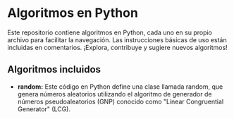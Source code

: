 # Algoritmos en Python

Este repositorio contiene algoritmos en Python, cada uno en su propio archivo para facilitar la navegación. Las instrucciones básicas de uso están incluidas en comentarios. ¡Explora, contribuye y sugiere nuevos algoritmos!

## Algoritmos incluidos

- **random:** Este código en Python define una clase llamada random, que genera números aleatorios utilizando el algoritmo de generador de números pseudoaleatorios (GNP) conocido como "Linear Congruential Generator" (LCG). 
